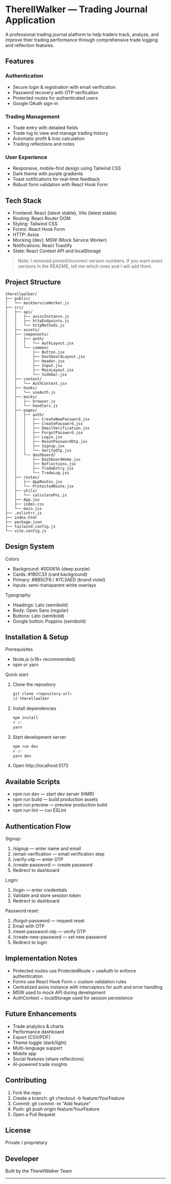 # TherellWalker — Trading Journal Application

A professional trading journal platform to help traders track, analyze, and improve their trading performance through comprehensive trade logging and reflection features.

## Features

### Authentication

- Secure login & registration with email verification
- Password recovery with OTP verification
- Protected routes for authenticated users
- Google OAuth sign-in

### Trading Management

- Trade entry with detailed fields
- Trade log to view and manage trading history
- Automatic profit & loss calculation
- Trading reflections and notes

### User Experience

- Responsive, mobile-first design using Tailwind CSS
- Dark theme with purple gradients
- Toast notifications for real-time feedback
- Robust form validation with React Hook Form

## Tech Stack

- Frontend: React (latest stable), Vite (latest stable)
- Routing: React Router DOM
- Styling: Tailwind CSS
- Forms: React Hook Form
- HTTP: Axios
- Mocking (dev): MSW (Mock Service Worker)
- Notifications: React Toastify
- State: React Context API and localStorage

> Note: I removed pinned/incorrect version numbers. If you want exact versions in the README, tell me which ones and I will add them.

## Project Structure

```
therellwalker/
├── public/
│   └── mockServiceWorker.js
├── src/
│   ├── api/
│   │   ├── axiosInstance.js
│   │   ├── httpEndpoints.js
│   │   └── httpMethods.js
│   ├── assets/
│   ├── components/
│   │   ├── auth/
│   │   │   └── AuthLayout.jsx
│   │   └── common/
│   │       ├── Button.jsx
│   │       ├── DashboardLayout.jsx
│   │       ├── Header.jsx
│   │       ├── Input.jsx
│   │       ├── MainLayout.jsx
│   │       └── Sidebar.jsx
│   ├── context/
│   │   └── AuthContext.jsx
│   ├── hooks/
│   │   └── useAuth.js
│   ├── mocks/
│   │   ├── browser.js
│   │   └── handlers.js
│   ├── pages/
│   │   ├── auth/
│   │   │   ├── CreateNewPassword.jsx
│   │   │   ├── CreatePassword.jsx
│   │   │   ├── EmailVerification.jsx
│   │   │   ├── ForgotPassword.jsx
│   │   │   ├── Login.jsx
│   │   │   ├── ResetPasswordOtp.jsx
│   │   │   ├── Signup.jsx
│   │   │   └── VerifyOtp.jsx
│   │   └── dashboard/
│   │       ├── DashboardHome.jsx
│   │       ├── Reflections.jsx
│   │       ├── TradeEntry.jsx
│   │       └── TradeLog.jsx
│   ├── routes/
│   │   ├── AppRoutes.jsx
│   │   └── ProtectedRoute.jsx
│   ├── utils/
│   │   └── calculatePnL.js
│   ├── App.jsx
│   ├── index.css
│   └── main.jsx
├── .eslintrc.js
├── index.html
├── package.json
├── tailwind.config.js
└── vite.config.js
```

## Design System

Colors

- Background: #0D061A (deep purple)
- Cards: #1B0C33 (card background)
- Primary: #8B5CF6 / #7C3AED (brand violet)
- Inputs: semi-transparent white overlays

Typography

- Headings: Lato (semibold)
- Body: Open Sans (regular)
- Buttons: Lato (semibold)
- Google button: Poppins (semibold)

## Installation & Setup

Prerequisites

- Node.js (v18+ recommended)
- npm or yarn

Quick start

1. Clone the repository
   ```bash
   git clone <repository-url>
   cd therellwalker
   ```
2. Install dependencies
   ```bash
   npm install
   # or
   yarn
   ```
3. Start development server
   ```bash
   npm run dev
   # or
   yarn dev
   ```
4. Open http://localhost:5173

## Available Scripts

- npm run dev — start dev server (HMR)
- npm run build — build production assets
- npm run preview — preview production build
- npm run lint — run ESLint

## Authentication Flow

Signup:

1. /signup — enter name and email
2. /email-verification — email verification step
3. /verify-otp — enter OTP
4. /create-password — create password
5. Redirect to dashboard

Login:

1. /login — enter credentials
2. Validate and store session token
3. Redirect to dashboard

Password reset:

1. /forgot-password — request reset
2. Email with OTP
3. /reset-password-otp — verify OTP
4. /create-new-password — set new password
5. Redirect to login

## Implementation Notes

- Protected routes use ProtectedRoute + useAuth to enforce authentication
- Forms use React Hook Form + custom validation rules
- Centralized axios instance with interceptors for auth and error handling
- MSW used to mock API during development
- AuthContext + localStorage used for session persistence

## Future Enhancements

- Trade analytics & charts
- Performance dashboard
- Export (CSV/PDF)
- Theme toggle (dark/light)
- Multi-language support
- Mobile app
- Social features (share reflections)
- AI-powered trade insights

## Contributing

1. Fork the repo
2. Create a branch: git checkout -b feature/YourFeature
3. Commit: git commit -m "Add feature"
4. Push: git push origin feature/YourFeature
5. Open a Pull Request

## License

Private / proprietary

## Developer

Built by the TherellWalker Team

---